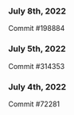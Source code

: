 ### July 8th, 2022

Commit #198884

### July 5th, 2022

Commit #314353


### July 4th, 2022

Commit #72281
